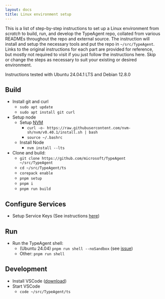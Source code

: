 ```yaml
---
layout: docs
title: Linux environment setup
---
```



This is a list of step-by-step instructions to set up a Linux environment from _scratch_ to build, run, and develop the TypeAgent repo, collated from various READMEs throughout the repo and external source. The instruction will install and setup the necessary tools and put the repo in `~/src/TypeAgent`. Links to the original instructions for each part are provided for reference, but mostly not required to visit if you just follow the instructions here. Skip or change the steps as necessary to suit your existing or desired environment.

Instructions tested with Ubuntu 24.04.1 LTS and Debian 12.8.0

## Build

- Install git and curl
  - `sudo apt update`
  - `sudo apt install git curl`
- Setup node
  - Setup [NVM](https://github.com/nvm-sh/nvm)
    - `curl -o- https://raw.githubusercontent.com/nvm-sh/nvm/v0.40.1/install.sh | bash`
    - `source ~/.bashrc`
  - Install Node
    - `nvm install --lts`
- Clone and build:
  - `git clone https://github.com/microsoft/TypeAgent ~/src/TypeAgent`
  - `cd ~/src/TypeAgent/ts`
  - `corepack enable`
  - `pnpm setup`
  - `pnpm i`
  - `pnpm run build`

## Configure Services

- Setup Service Keys (See instructions [here](../../ts/README.md#service-keys))

## Run

- Run the TypeAgent shell:
  - (Ubuntu 24.04) `pnpm run shell --noSandbox` (see [issue](https://github.com/electron/electron/issues/18265))
  - Other: `pnpm run shell`

## Development

- Install VSCode ([download](https://code.visualstudio.com/download))
- Start VSCode
  - `code ~/src/TypeAgent/ts`
